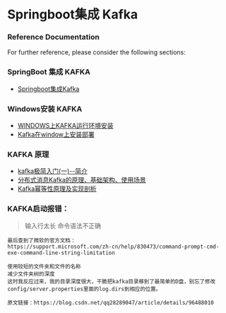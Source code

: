 # Springboot集成 Kafka

### Reference Documentation
For further reference, please consider the following sections:

### SpringBoot 集成 KAFKA
* [Springboot集成Kafka](https://segmentfault.com/a/1190000014991209)

### Windows安装 KAFKA
* [WINDOWS上KAFKA运行环境安装](https://www.cnblogs.com/lnice/p/9668750.html)
* [Kafka在window上安装部署](https://www.cnblogs.com/coloz/p/10487679.html)


### KAFKA 原理
* [kafka极简入门(一)--简介](https://segmentfault.com/a/1190000021583205)
* [分布式消息Kafka的原理、基础架构、使用场景](https://segmentfault.com/a/1190000021273334)
* [Kafka幂等性原理及实现剖析](https://segmentfault.com/a/1190000021293704)


### KAFKA启动报错：
> 输入行太长
> 命令语法不正确

```properties
最后查到了微软的官方文档：
https://support.microsoft.com/zh-cn/help/830473/command-prompt-cmd-exe-command-line-string-limitation

使用较短的文件夹和文件的名称
减少文件夹树的深度
这时我反应过来，我的目录深度很大，干脆把kafka目录移到了最简单的D盘，别忘了修改config/server.properties里面的log.dirs到相应的位置。

原文链接：https://blog.csdn.net/qq28289047/article/details/96488010
```